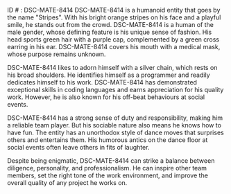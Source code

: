 ID # : DSC-MATE-8414
DSC-MATE-8414 is a humanoid entity that goes by the name "Stripes". With his bright orange stripes on his face and a playful smile, he stands out from the crowd. DSC-MATE-8414 is a human of the male gender, whose defining feature is his unique sense of fashion. His head sports green hair with a purple cap, complemented by a green cross earring in his ear. DSC-MATE-8414 covers his mouth with a medical mask, whose purpose remains unknown.

DSC-MATE-8414 likes to adorn himself with a silver chain, which rests on his broad shoulders. He identifies himself as a programmer and readily dedicates himself to his work. DSC-MATE-8414 has demonstrated exceptional skills in coding languages and earns appreciation for his quality work. However, he is also known for his off-beat behaviours at social events.

DSC-MATE-8414 has a strong sense of duty and responsibility, making him a reliable team player. But his sociable nature also means he knows how to have fun. The entity has an unorthodox style of dance moves that surprises others and entertains them. His humorous antics on the dance floor at social events often leave others in fits of laughter.

Despite being enigmatic, DSC-MATE-8414 can strike a balance between diligence, personality, and professionalism. He can inspire other team members, set the right tone of the work environment, and improve the overall quality of any project he works on.